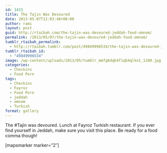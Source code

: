 ```yaml
---
id: 1415
title: The Tajin Was Devoured
date: 2013-05-07T12:03:48+00:00
author: rami
layout: post
guid: http://rtaibah.com/the-tajin-was-devoured-jeddah-food-omnom/
permalink: /2013/05/07/the-tajin-was-devoured-jeddah-food-omnom/
tumblr_rtaibah_permalink:
  - http://rtaibah.tumblr.com/post/49849996534/the-tajin-was-devoured-jeddah-food-omnom
tumblr_rtaibah_id:
  - "49849996534"
image: /wp-content/uploads/2013/05/tumblr_mmfg6dqk4f1qb4qlko1_1280.jpg
categories:
  - Checkins
  - Food Porn
tags:
  - Checkins
  - Fayroz
  - Food Porn
  - jeddah
  - omnom
  - Turkish
format: gallery
---
```

The #Tajin was devoured. Lunch at Fayroz Turkish restaurant. If you ever find yourself in Jeddah, make sure you visit this place. Be ready for a food comma though!

[mapsmarker marker=&#8221;2&#8243;]
